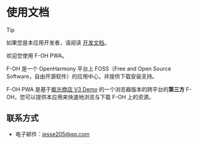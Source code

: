 # 使用文档

> [!TIP]
>
> 如果您是本应用开发者，请阅读 [开发文档](./develop/README.md)。

欢迎您使用 F-OH PWA。

F-OH 是一个 OpenHarmony 平台上 FOSS（Free and Open Source Software，自由开源软件）的应用中心，并提供下载安装支持。

F-OH PWA 是基于[粼光商店 V3 Demo](https://gitee.com/sparkling-store/SparklingStoreV3Demo) 的一个浏览器版本的跨平台的**第三方** F-OH，您可以提供本应用来快速地浏览与下载 F-OH 上的资源。

## 联系方式

- 电子邮件：[jesse205@qq.com](mailto://jesse205@qq.com)

